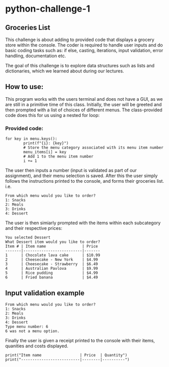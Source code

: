 # python-challenge-1

## Groceries List

This challenge is about adding to provided code that displays a grocery store within the console. The coder is required to handle user inputs and do basic coding tasks such as: if else, casting, iterations, input validation, error handling, documentation etc. 

The goal of this challenge is to explore data structures such as lists and dictionaries, which we learned about during our lectures. 

## How to use:

This program works with the users terminal and does not have a GUI, as we are still in a primitive time of this class. Initially, the user will be greeted and then prompted with a list of choices of different menus. The class-provided code does this for us using a nested for loop:

### Provided code:
``` 
for key in menu.keys():
        print(f"{i}: {key}")
        # Store the menu category associated with its menu item number
        menu_items[i] = key
        # Add 1 to the menu item number
        i += 1
```

The user then inputs a number (input is validated as part of our assignment), and their menu selection is saved. After this the user simply follows the instructions printed to the console, and forms their groceries list. i.e.
```
From which menu would you like to order? 
1: Snacks
2: Meals
3: Drinks
4: Dessert
```

The user is then simiarly prompted with the items within each subcategory and their respective prices:
```
You selected Dessert
What Dessert item would you like to order?
Item # | Item name                | Price
-------|--------------------------|-------
1      | Chocolate lava cake      | $10.99
2      | Cheesecake - New York    | $4.99
3      | Cheesecake - Strawberry  | $6.49
4      | Australian Pavlova       | $9.99
5      | Rice pudding             | $4.99
6      | Fried banana             | $4.49
```

## Input validation example
```
From which menu would you like to order? 
1: Snacks
2: Meals
3: Drinks
4: Dessert
Type menu number: 6
6 was not a menu option.
```

Finally the user is given a receipt printed to the console with their items, quanities and costs displayed.


```
print("Item name                 | Price  | Quantity")
print("--------------------------|--------|----------")
```